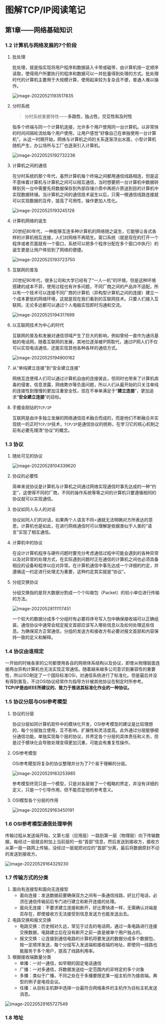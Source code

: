 # 图解TCP/IP阅读笔记

## 第1章——网络基础知识

### 1.2 计算机与网络发展的7个阶段

1. 批处理

   批处理，就是指实现将用户程序和数据装入卡带或磁带，由计算机按一定顺序读取，使得用户所要执行的程序和数据可以一并批量得到处理的方式。批处理时代的计算机主要用于大规模计算，使用起来较为复杂且不便，普通人难以操作。

   ![image-20220521193517835](https://typora-imagehost-1308499275.cos.ap-shanghai.myqcloud.com/2022-5/202205211935872.png)

2. 分时系统

   > 分时系统重要特性——**多路性，独占性，交互性和及时性**

   指多个终端与同一个计算机连接，允许多个用户使用同一台计算机。以非常快的时间间隔轮流给每个用户使用，让用户感觉“好像自己在单独使用一台计算机”。从这一时期开始，网络与计算机之间的关系逐渐浮出水面，小型计算机随机产生，办公场所与工厂也逐渐引入计算机。

   ![image-20220525192732236](https://typora-imagehost-1308499275.cos.ap-shanghai.myqcloud.com/2022-5/202205251927291.png)

3. 计算机之间的通信

   在分时系统的那个年代，虽然计算机每个终端之间都用通信线路相连，但是这不意味着计算机与计算机之间可以相互通信，当时想要把一台计算机中数据转移到另一台中需要先将数据保存到外部存储介质中再把介质送到目的计算机中实现数据转储。当计算机之间的通信技术诞生以后，只需一根通信线路连接就可以实现数据的互传，提高了可用性，操作更加人性化。

   ![image-20220525193245128](https://typora-imagehost-1308499275.cos.ap-shanghai.myqcloud.com/2022-5/202205251932171.png)

4. 计算机网络的诞生

   20世纪80年代，一种能够互连多种计算机的网络随之诞生，它能够让各式各样的计算机相互连接，人们对网络不再陌生。窗口系统（就是现在的打开一个程序或者页面就有一个窗口，系统可以把多个程序分配在多个窗口中执行）的诞生更是让用户体验到了网络的便捷。

   ![image-20220525193723750](https://typora-imagehost-1308499275.cos.ap-shanghai.myqcloud.com/2022-5/202205251937798.png)

5. 互联网的普及

   20世纪90年代，很多公司和大学已经有了“一人一机”的环境，但是这种环境搭建的成本不菲，使用过程也有许多问题，不同厂商之间的产品并不适配，所以有一个技术可以连接不同厂商的计算机（异构型计算机之间的连接）建立一个成本更低的网络环境，这就是现在我们看到的互联网技术。只要人们接入互联网，无论多远都可以通过个人电脑实现即时沟通和交流。

   ![image-20220525194317699](https://typora-imagehost-1308499275.cos.ap-shanghai.myqcloud.com/2022-5/202205251943750.png)

6. 以互联网技术为中心的时代

   互联网的普及和发展对通信领域产生了巨大的影响，例如曾经一直作为通讯基础的电话网，随着互联网的发展，其地位逐渐被IP网取代，通过IP网人们不仅可以实现电话通信，还能实现其他各种各样的通信方式。

   ![image-20220525194900162](https://typora-imagehost-1308499275.cos.ap-shanghai.myqcloud.com/2022-5/202205251949206.png)

7. 从“单纯建立连接”到“安全建立连接”

   网络互连使得人们可以通过计算机自由的连接彼此，但同时也带来了计算机病毒的侵害，信息泄露，网络欺诈等负面问题，所以人们从最开始的只关注单纯的连接性到慢慢的更加注重安全性，现在不单单满足于“**建立连接**”，更加追求“**安全建立连接**”的目标。

8. 手握金刚钻的`TCP/IP`

   互联网是由许多独立发展的网络通信技术融合而成的，而是他们不断融合并实现统一的正时`TCP/IP`技术，`TCP/IP`是通信协议的统称，在学习它的核心机制之前有必要先理清“协议”的概念。

### 1.3 协议

1. 随处可见的协议

   ![image-20220528104339620](https://typora-imagehost-1308499275.cos.ap-shanghai.myqcloud.com/2022-5/202205281043697.png)

2. 协议的必要性

   简单来说协议是计算机与计算机之间通过网络实现通信时事先达成的一种“约定”，这使得不同的厂商，不同的操作系统等等之间的计算机只要遵循相同的协议就可以实现通信。

3. 协议如同人与人的对话

   协议如同人们的对话，如果两个人语言不同=通就无法明确对方所表达的意思，计算机也是如此，在进行网络通信时可以理解是依据类似于人类的“语言”实现了相互通信。

4. 计算机中的协议

   在设计计算机程序与硬件问题时要充分考虑通信过程中可能会遇到的各种异常以及对异常的处理方式，在实际遇到问题时正在通信的计算机之间也必须具备相应的设备和程序以应对异常。在计算机通信中事先达成一个详细的约定，并遵循这一约定进行处理尤为重要，这种约定其实就是“协议”。

5. 分组交换协议

   分组交换指的是将大数据分割成一个个叫做包（Packet）的较小单位进行传输的方法。

   ![image-20220528111117451](https://typora-imagehost-1308499275.cos.ap-shanghai.myqcloud.com/2022-5/202205281111491.png)

   一个较大的数据分成多个分组时有必要将序号写入包中确保接收端可以正确组装，通信协议中通常会规定报文首部应该写入哪些信息以及如何处理这些信息。为确保双方正常通信，分组的发送方和接收方有必要对报文首部和内容保持一致的定义和解释。

### 1.4 协议由谁规定

一开始的时候各家的公司都使用各自的网络体系结构以及协议，即使从物理层面连接两台异构计算机也无法实现正常通信。随着越来越多公司意识到兼容性的重要性，所以ISO制定了一个国际标准OSI，对通信系统进行了标准化。但是最后并没有得到普及，不过OSI协议经常作为指导方针被其他协议在制定时所参考。**TCP/IP是由IEEE所建议的、致力于推进其标准化作业的一种协议。**

### 1.5 协议分层与OSI参考模型

1. 协议的分层

   协议分层如同计算机软件中的模块化开发，OSI参考模型的建议是比较理想的，每个分层独立使用，互不影响，扩展性和灵活度高。此外通过分层能够细分通信功能，单独实现每个层的协议，并界定各个分层的具体责任和义务，但是过于模块化会导致处理变得更加沉重，可能会有重复性操作。

2. OSI参考模型

   OSi参考模型将复杂的协议整理并分为了7个易于理解的分层。

   ![image-20220529163253985](https://typora-imagehost-1308499275.cos.ap-shanghai.myqcloud.com/2022-5/202205291632049.png)

   参考模型终究只是一个模型，只是对各层做了一个粗略的界定，并没有详细的定义，只是一个引导作用，但不能否定他的参考意义。

3. OSI模型各个分层的作用

   ![image-20220529163450191](https://typora-imagehost-1308499275.cos.ap-shanghai.myqcloud.com/2022-5/202205291634259.png)

### 1.6 OSI参考模型通信处理举例

传输过程从发送端开始，又第七层（应用层）一路到第一层（物理层）向下传输数据，每经过一层就会附加上当前层的一些“首部”信息，然后发送到接收方，接收方从第一层一路网上传输，没经过一层就把对应的“首部”分离，最后将数据原封不动的发送到接收方。

![image-20220529164329230](https://typora-imagehost-1308499275.cos.ap-shanghai.myqcloud.com/2022-5/202205291643276.png)

### 1.7 传输方式的分类

1. 面向有连接型和面向无连接型
   - 面向连接：发送数据前要确保双方之间有一条通信线路，好比打电话，必须在通信传输前后专门进行建立和断开连接的处理。
   - 面向无连接：不要求建立连接和断开，好比寄快递一样，无需确认对端是否存在，即使接收方无法接受到信息发送方也能发送出去。
2. 电路交换和报文交换
   - 电路交换：历史相对久远，常见于过去的电话网，通过一条电路进行连接交换数据，电路建立后在没有断开之前一直是被单个用户独占的。
   - 报文交换：让连接到通信电路的计算机将要发送的数据分成多个数据包，按一定顺序发送，每个分组写入发送端和接收端的地址，即使同一线路也能服务于多个用户，提高了线路利用率。
3. 根据接收端数量分类
   - 单播：一对一通信，如早期的固定电话通信
   - 广播：一对多通信，将数据发送给一定范围内的非特定的多个对象
   - 多播：类似于广播，不同之处在于多播要限定某一组主机作为接收端。典型的例子是电视会议。
   - 任播：从目标主机群中选择一台最符合网络条件的主机作为目标主机发送消息。

![image-20220529165727549](https://typora-imagehost-1308499275.cos.ap-shanghai.myqcloud.com/2022-5/202205291657616.png)

### 1.8 地址



